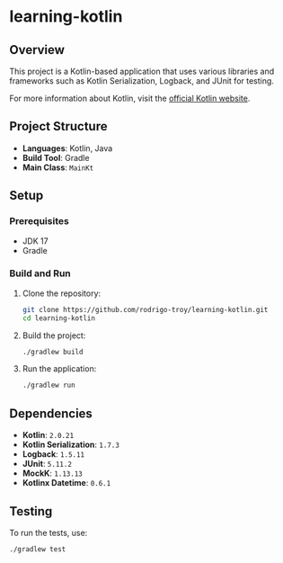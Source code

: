 # learning-kotlin

## Overview

This project is a Kotlin-based application that uses various libraries and frameworks such as Kotlin Serialization,
Logback, and JUnit for testing.

For more information about Kotlin, visit the [official Kotlin website](https://kotlinlang.org).

## Project Structure

- **Languages**: Kotlin, Java
- **Build Tool**: Gradle
- **Main Class**: `MainKt`

## Setup

### Prerequisites

- JDK 17
- Gradle

### Build and Run

1. Clone the repository:
    ```sh
    git clone https://github.com/rodrigo-troy/learning-kotlin.git
    cd learning-kotlin
    ```

2. Build the project:
    ```sh
    ./gradlew build
    ```

3. Run the application:
    ```sh
    ./gradlew run
    ```

## Dependencies

- **Kotlin**: `2.0.21`
- **Kotlin Serialization**: `1.7.3`
- **Logback**: `1.5.11`
- **JUnit**: `5.11.2`
- **MockK**: `1.13.13`
- **Kotlinx Datetime**: `0.6.1`

## Testing

To run the tests, use:

```sh
./gradlew test
